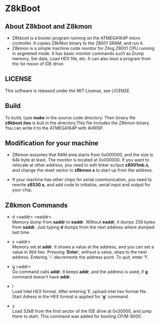 # Z8kBoot

## About Z8kboot and Z8kmon
* Z8kboot is a booter program running on the ATMEGA164P micro controller. It copies Z8kMon binary to the Z8001 SRAM, and run it.  
* Z8kmon is a simple machine code monitor for Zilog Z8001 CPU running in segmeted mode. It has basic monitor commands such as Dump memory, Set data, Load HEX file, etc. It can also boot a program from the 1st resion of IDE drive.  

## LICENSE
This software is released under the MIT License, see LICENSE.

## Build
To build, type **make** in the source code directory.
Then binary file **z8kboot.hex** is buit in the directory.This file includes the Z8kmon binary. You can write it to the ATMEGA164P with AVRISP.

## Modification for your machine
* Z8kmon assumes that RAM area starts from 0x000000, and the size is 64k byte at least. The monitor is located at 0x000000. If you want to relocate at other address, you need to edit linker scriput **z8001mb.x**, and change the reset vector in **z8kmon.s** to start up from the address.

* If your machine has other chips for serial communication, you need to rewrite **z8530.s**, and add code to initialize, serial input and output for your chip.

## Z8kmon Commands
* d \<saddr> \<eaddr>\
Memory dump from **saddr** to **eaddr**. Without **eaddr**, it dumps 256 bytes from **saddr**. Just typing **d** dumps from the next address where dumped last time.

* s \<addr>\
Memory set at **addr**. It shows a value at the address, and you can set a value in 8bit hex. Pressing '**Enter**', without a value,  skips to the next address. Entering '**-**' decrements the address point. To quit, enter '**!**'.    

* g \<addr>\
Go command calls **addr**. It keeps **addr**, and the address is used, if **g** command doesn't have **addr**.

* l \
Load Intel HEX format. After entering '**l**', upload intel hex format file. Start Adress in the HEX format is applied for '**g**' command.   

* z \
Load 32kB from the first sector of the IDE drive at 0x30000, and jump there to start. This command was added for booting CP/M-8000. 
